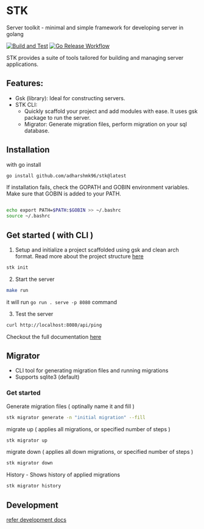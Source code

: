 # STK

Server toolkit - minimal and simple framework for developing server in golang

[![Build and Test](https://github.com/adharshmk96/stk/actions/workflows/go-build-test.yml/badge.svg)](https://github.com/adharshmk96/stk/actions/workflows/go-build-test.yml)
[![Go Release Workflow](https://github.com/adharshmk96/stk/actions/workflows/go-release.yml/badge.svg)](https://github.com/adharshmk96/stk/actions/workflows/go-release.yml)

STK provides a suite of tools tailored for building and managing server applications.

## Features:

- Gsk (library): Ideal for constructing servers.
- STK CLI: 
  - Quickly scaffold your project and add modules with ease. It uses gsk package to run the server.
  - Migrator: Generate migration files, perform migration on your sql database.

## Installation

with go install

```bash
go install github.com/adharshmk96/stk@latest
```

If installation fails, check the GOPATH and GOBIN environment variables. Make sure that GOBIN is added to your PATH.
```bash

echo export PATH=$PATH:$GOBIN >> ~/.bashrc
source ~/.bashrc

```

## Get started ( with CLI )

1. Setup and initialize a project scaffolded using gsk and clean arch format. Read more about the project structure [here](docs/project.md)

```bash
stk init
```

2. Start the server

```bash
make run
```

it will run `go run . serve -p 8080` command

3. Test the server

```bash
curl http://localhost:8080/api/ping
```

Checkout the full documentation [here](https://stk-docs.netlify.app/)

## Migrator

- CLI tool for generating migration files and running migrations
- Supports sqlite3 (default)

### Get started

Generate migration files ( optinally name it and fill )

```bash
stk migrator generate -n "initial migration" --fill
```

migrate up ( applies all migrations, or specified number of steps )

```bash
stk migrator up
```

migrate down ( applies all down migrations, or specified number of steps )

```bash
stk migrator down
```

History - Shows history of applied migrations

```bash
stk migrator history
```


## Development

[refer development docs](docs/development.md)
